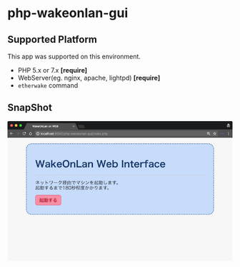 # php-wakeonlan-gui

## Supported Platform

This app was supported on this environment.

- PHP 5.x or 7.x **[require]**
- WebServer(eg. nginx, apache, lightpd) **[require]**
- `etherwake` command

## SnapShot

![screen](https://raw.githubusercontent.com/tomoyk/php-wakeonlan-gui/master/netboot.png)

